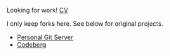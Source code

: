 Looking for work! [CV](https://alanpearce.eu/cv/)

I only keep forks here. See below for original projects.

- [Personal Git Server](https://git.alanpearce.eu)
- [Codeberg](https://codeberg.org/alanpearce)
